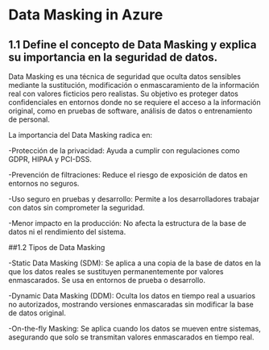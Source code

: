 # Data Masking in Azure

## 1.1 Define el concepto de Data Masking y explica su importancia en la seguridad de datos.

Data Masking es una técnica de seguridad que oculta datos sensibles mediante la sustitución, modificación o enmascaramiento de la información real con valores ficticios pero realistas. Su objetivo es proteger datos confidenciales en entornos donde no se requiere el acceso a la información original, como en pruebas de software, análisis de datos o entrenamiento de personal.

La importancia del Data Masking radica en:

-Protección de la privacidad: Ayuda a cumplir con regulaciones como GDPR, HIPAA y PCI-DSS.

-Prevención de filtraciones: Reduce el riesgo de exposición de datos en entornos no seguros.

-Uso seguro en pruebas y desarrollo: Permite a los desarrolladores trabajar con datos sin comprometer la seguridad.

-Menor impacto en la producción: No afecta la estructura de la base de datos ni el rendimiento del sistema.

##1.2 Tipos de Data Masking

-Static Data Masking (SDM): Se aplica a una copia de la base de datos en la que los datos reales se sustituyen permanentemente por valores enmascarados. Se usa en entornos de prueba o desarrollo.

-Dynamic Data Masking (DDM): Oculta los datos en tiempo real a usuarios no autorizados, mostrando versiones enmascaradas sin modificar la base de datos original.

-On-the-fly Masking: Se aplica cuando los datos se mueven entre sistemas, asegurando que solo se transmitan valores enmascarados en tiempo real.
